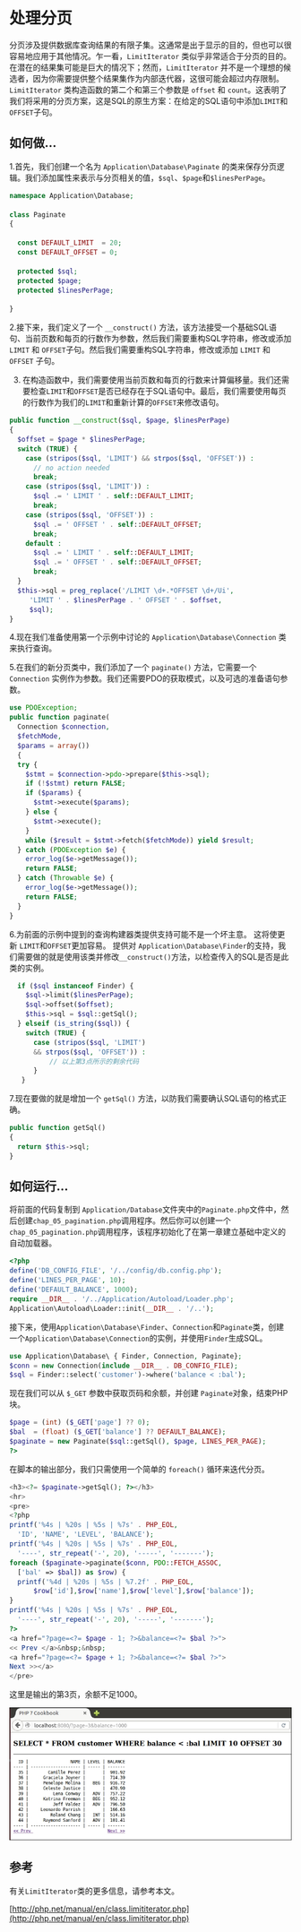 # 处理分页

分页涉及提供数据库查询结果的有限子集。这通常是出于显示的目的，但也可以很容易地应用于其他情况。乍一看，`LimitIterator` 类似乎非常适合于分页的目的。在潜在的结果集可能是巨大的情况下；然而，`LimitIterator` 并不是一个理想的候选者，因为你需要提供整个结果集作为内部迭代器，这很可能会超过内存限制。`LimitIterator` 类构造函数的第二个和第三个参数是 `offset` 和 `count`。这表明了我们将采用的分页方案，这是SQL的原生方案：在给定的SQL语句中添加`LIMIT`和`OFFSET`子句。

## 如何做...

1.首先，我们创建一个名为 `Application\Database\Paginate` 的类来保存分页逻辑。我们添加属性来表示与分页相关的值，`$sql`、`$page`和`$linesPerPage`。

```php
namespace Application\Database;

class Paginate
{
    
  const DEFAULT_LIMIT  = 20;
  const DEFAULT_OFFSET = 0;
  
  protected $sql;
  protected $page;
  protected $linesPerPage;

}
```

2.接下来，我们定义了一个 `__construct()` 方法，该方法接受一个基础SQL语句、当前页数和每页的行数作为参数，然后我们需要重构SQL字符串，修改或添加 `LIMIT` 和 `OFFSET`子句。然后我们需要重构SQL字符串，修改或添加 `LIMIT` 和 `OFFSET` 子句。

3. 在构造函数中，我们需要使用当前页数和每页的行数来计算偏移量。我们还需要检查`LIMIT`和`OFFSET`是否已经存在于SQL语句中。最后，我们需要使用每页的行数作为我们的`LIMIT`和重新计算的`OFFSET`来修改语句。

```php
public function __construct($sql, $page, $linesPerPage)
{
  $offset = $page * $linesPerPage;
  switch (TRUE) {
    case (stripos($sql, 'LIMIT') && strpos($sql, 'OFFSET')) :
      // no action needed
      break;
    case (stripos($sql, 'LIMIT')) :
      $sql .= ' LIMIT ' . self::DEFAULT_LIMIT;
      break;
    case (stripos($sql, 'OFFSET')) :
      $sql .= ' OFFSET ' . self::DEFAULT_OFFSET;
      break;
    default :
      $sql .= ' LIMIT ' . self::DEFAULT_LIMIT;
      $sql .= ' OFFSET ' . self::DEFAULT_OFFSET;
      break;
  }
  $this->sql = preg_replace('/LIMIT \d+.*OFFSET \d+/Ui', 
     'LIMIT ' . $linesPerPage . ' OFFSET ' . $offset, 
     $sql);
}
```

4.现在我们准备使用第一个示例中讨论的 `Application\Database\Connection` 类来执行查询。

5.在我们的新分页类中，我们添加了一个 `paginate()` 方法，它需要一个 `Connection` 实例作为参数。我们还需要PDO的获取模式，以及可选的准备语句参数。

```php
use PDOException;
public function paginate(
  Connection $connection, 
  $fetchMode, 
  $params = array())
  {
  try {
    $stmt = $connection->pdo->prepare($this->sql);
    if (!$stmt) return FALSE;
    if ($params) {
      $stmt->execute($params);
    } else {
      $stmt->execute();
    }
    while ($result = $stmt->fetch($fetchMode)) yield $result;
  } catch (PDOException $e) {
    error_log($e->getMessage());
    return FALSE;
  } catch (Throwable $e) {
    error_log($e->getMessage());
    return FALSE;
  }
}
```

6.为前面的示例中提到的查询构建器类提供支持可能不是一个坏主意。 这将使更新 `LIMIT`和`OFFSET`更加容易。 提供对 `Application\Database\Finder`的支持，我们需要做的就是使用该类并修改`__construct()`方法，以检查传入的SQL是否是此类的实例。

```php
  if ($sql instanceof Finder) {
    $sql->limit($linesPerPage);
    $sql->offset($offset);
    $this->sql = $sql::getSql();
  } elseif (is_string($sql)) {
    switch (TRUE) {
      case (stripos($sql, 'LIMIT') 
      && strpos($sql, 'OFFSET')) :
          // 以上第3点所示的剩余代码
      }
   }
```

7.现在要做的就是增加一个 `getSql()` 方法，以防我们需要确认SQL语句的格式正确。

```php
public function getSql()
{
  return $this->sql;
}
```

## 如何运行...

将前面的代码复制到 `Application/Database`文件夹中的`Paginate.php`文件中，然后创建`chap_05_pagination.php`调用程序。然后你可以创建一个`chap_05_pagination.php`调用程序，该程序初始化了在第一章建立基础中定义的自动加载器。

```php
<?php
define('DB_CONFIG_FILE', '/../config/db.config.php');
define('LINES_PER_PAGE', 10);
define('DEFAULT_BALANCE', 1000);
require __DIR__ . '/../Application/Autoload/Loader.php';
Application\Autoload\Loader::init(__DIR__ . '/..');
```

接下来，使用`Application\Database\Finder`、`Connection`和`Paginate`类，创建一个`Application\Database\Connection`的实例，并使用`Finder`生成SQL。

```php
use Application\Database\ { Finder, Connection, Paginate};
$conn = new Connection(include __DIR__ . DB_CONFIG_FILE);
$sql = Finder::select('customer')->where('balance < :bal');
```

现在我们可以从 `$_GET` 参数中获取页码和余额，并创建 `Paginate`对象，结束PHP块。

```php
$page = (int) ($_GET['page'] ?? 0);
$bal  = (float) ($_GET['balance'] ?? DEFAULT_BALANCE);
$paginate = new Paginate($sql::getSql(), $page, LINES_PER_PAGE);
?>
```

在脚本的输出部分，我们只需使用一个简单的 `foreach()` 循环来迭代分页。

```php
<h3><?= $paginate->getSql(); ?></h3>	
<hr>
<pre>
<?php
printf('%4s | %20s | %5s | %7s' . PHP_EOL, 
  'ID', 'NAME', 'LEVEL', 'BALANCE');
printf('%4s | %20s | %5s | %7s' . PHP_EOL, 
  '----', str_repeat('-', 20), '-----', '-------');
foreach ($paginate->paginate($conn, PDO::FETCH_ASSOC, 
  ['bal' => $bal]) as $row) {
  printf('%4d | %20s | %5s | %7.2f' . PHP_EOL, 
      $row['id'],$row['name'],$row['level'],$row['balance']);
}
printf('%4s | %20s | %5s | %7s' . PHP_EOL, 
  '----', str_repeat('-', 20), '-----', '-------');
?>
<a href="?page=<?= $page - 1; ?>&balance=<?= $bal ?>">
<< Prev </a>&nbsp;&nbsp;
<a href="?page=<?= $page + 1; ?>&balance=<?= $bal ?>">
Next >></a>
</pre>
```

这里是输出的第3页，余额不足1000。

![](../../.gitbook/assets/image%20%2869%29.png)

## 参考

有关`LimitIterator`类的更多信息，请参考本文。

[http://php.net/manual/en/class.limititerator.php](http://php.net/manual/en/class.limititerator.php)

